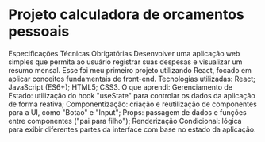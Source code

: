 # Projeto calculadora de orcamentos pessoais 
 

Especificações Técnicas Obrigatórias
Desenvolver uma aplicação web simples que permita ao usuário registrar suas despesas e visualizar um resumo mensal. Esse foi meu primeiro projeto utilizando React, focado em aplicar conceitos fundamentais de front-end.
Tecnologias utilizadas:
React;
JavaScript (ES6+);
HTML5;
CSS3.
O que aprendi:
Gerenciamento de Estado: utilização do hook "useState" para controlar os dados da aplicação de forma reativa;
Componentização: criação e reutilização de componentes para a UI, como "Botao" e "Input";
Props: passagem de dados e funções entre componentes ("pai para filho");
Renderização Condicional: lógica para exibir diferentes partes da interface com base no estado da aplicação.
